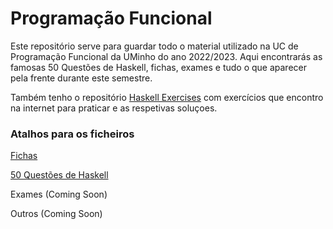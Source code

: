 # Programação Funcional
Este repositório serve para guardar todo o material utilizado na UC de Programação Funcional da UMinho do ano 2022/2023. Aqui encontrarás as famosas 50 Questões de Haskell, fichas, exames e tudo o que aparecer pela frente durante este semestre.

Também tenho o repositório [Haskell Exercises](https://github.com/NullaSec/Haskell-Exercises) com exercícios que encontro na internet para praticar e as respetivas soluçoes.
### Atalhos para os ficheiros
[Fichas](https://github.com/NullaSec/Programacao-Funcional/tree/main/Fichas)

[50 Questões de Haskell](https://github.com/NullaSec/Programacao-Funcional/tree/main/50%20Quest%C3%B5es) 

Exames (Coming Soon)

Outros (Coming Soon)
